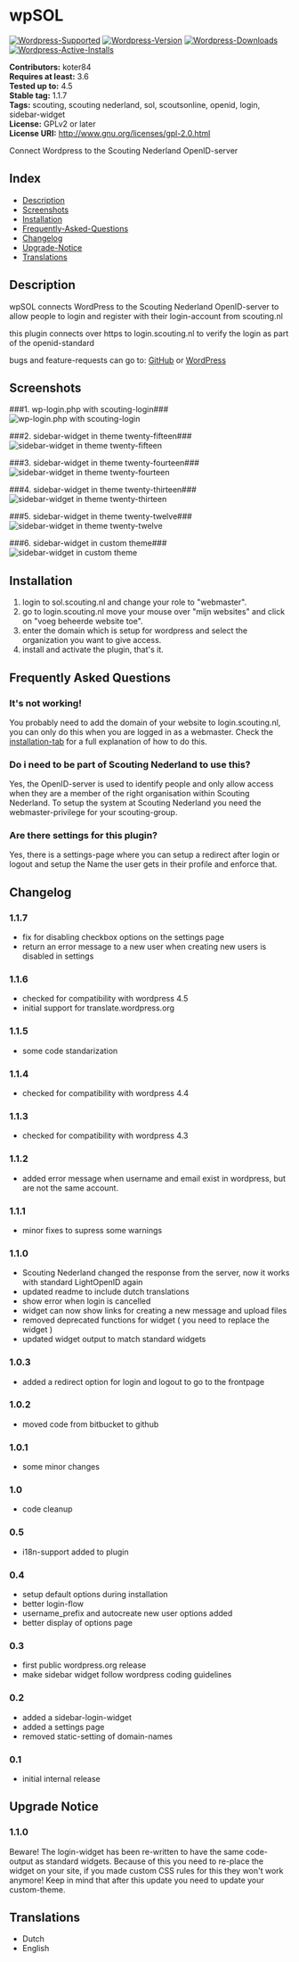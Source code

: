 # wpSOL #
[![Wordpress-Supported](https://img.shields.io/wordpress/v/wpsol.svg)](https://wordpress.org/plugins/wpsol/)
[![Wordpress-Version](https://img.shields.io/wordpress/plugin/v/wpsol.svg)](https://wordpress.org/plugins/wpsol/)
[![Wordpress-Downloads](https://img.shields.io/wordpress/plugin/dt/wpsol.svg)](https://wordpress.org/plugins/wpsol/)
[![Wordpress-Active-Installs](https://img.shields.io/wordpress/plugin/ai/wpsol.svg)](https://wordpress.org/plugins/wpsol/)

**Contributors:** koter84  
**Requires at least:** 3.6  
**Tested up to:** 4.5  
**Stable tag:** 1.1.7  
**Tags:** scouting, scouting nederland, sol, scoutsonline, openid, login, sidebar-widget  
**License:** GPLv2 or later  
**License URI:** http://www.gnu.org/licenses/gpl-2.0.html  

Connect Wordpress to the Scouting Nederland OpenID-server

## Index ##

* [Description](#description)
* [Screenshots](#screenshots)
* [Installation](#installation)
* [Frequently-Asked-Questions](#frequently-asked-questions)
* [Changelog](#changelog)
* [Upgrade-Notice](#upgrade-notice)
* [Translations](#translations)

## Description ##

wpSOL connects WordPress to the Scouting Nederland OpenID-server to allow people to login and register with their login-account from scouting.nl

this plugin connects over https to login.scouting.nl to verify the login as part of the openid-standard

bugs and feature-requests can go to: [GitHub](https://github.com/koter84/wpSOL/issues) or [WordPress](https://wordpress.org/support/plugin/wpsol)

## Screenshots ##

###1. wp-login.php with scouting-login###
![wp-login.php with scouting-login](https://ps.w.org/wpsol/assets/screenshot-1.png?rev=2016041413)

###2. sidebar-widget in theme twenty-fifteen###
![sidebar-widget in theme twenty-fifteen](https://ps.w.org/wpsol/assets/screenshot-2.png?rev=2016041413)

###3. sidebar-widget in theme twenty-fourteen###
![sidebar-widget in theme twenty-fourteen](https://ps.w.org/wpsol/assets/screenshot-3.png?rev=2016041413)

###4. sidebar-widget in theme twenty-thirteen###
![sidebar-widget in theme twenty-thirteen](https://ps.w.org/wpsol/assets/screenshot-4.png?rev=2016041413)

###5. sidebar-widget in theme twenty-twelve###
![sidebar-widget in theme twenty-twelve](https://ps.w.org/wpsol/assets/screenshot-5.png?rev=2016041413)

###6. sidebar-widget in custom theme###
![sidebar-widget in custom theme](https://ps.w.org/wpsol/assets/screenshot-6.png?rev=2016041413)


## Installation ##

1. login to sol.scouting.nl and change your role to "webmaster". 
1. go to login.scouting.nl move your mouse over "mijn websites" and click on "voeg beheerde website toe".
1. enter the domain which is setup for wordpress and select the organization you want to give access.
1. install and activate the plugin, that's it.

## Frequently Asked Questions ##

### It's not working! ###

You probably need to add the domain of your website to login.scouting.nl, you can only do this when you are logged in as a webmaster.
Check the [installation-tab](https://wordpress.org/plugins/wpsol/installation/) for a full explanation of how to do this.

### Do i need to be part of Scouting Nederland to use this? ###

Yes, the OpenID-server is used to identify people and only allow access when they are a member of the right organisation within Scouting Nederland.
To setup the system at Scouting Nederland you need the webmaster-privilege for your scouting-group.

### Are there settings for this plugin? ###

Yes, there is a settings-page where you can setup a redirect after login or logout and setup the Name the user gets in their profile and enforce that.

## Changelog ##

### 1.1.7 ###
* fix for disabling checkbox options on the settings page
* return an error message to a new user when creating new users is disabled in settings

### 1.1.6 ###
* checked for compatibility with wordpress 4.5
* initial support for translate.wordpress.org

### 1.1.5 ###
* some code standarization

### 1.1.4 ###
* checked for compatibility with wordpress 4.4

### 1.1.3 ###
* checked for compatibility with wordpress 4.3

### 1.1.2 ###
* added error message when username and email exist in wordpress, but are not the same account.

### 1.1.1 ###
* minor fixes to supress some warnings

### 1.1.0 ###
* Scouting Nederland changed the response from the server, now it works with standard LightOpenID again
* updated readme to include dutch translations
* show error when login is cancelled
* widget can now show links for creating a new message and upload files
* removed deprecated functions for widget ( you need to replace the widget )
* updated widget output to match standard widgets

### 1.0.3 ###
* added a redirect option for login and logout to go to the frontpage

### 1.0.2 ###
* moved code from bitbucket to github

### 1.0.1 ###
* some minor changes

### 1.0 ###
* code cleanup

### 0.5 ###
* i18n-support added to plugin

### 0.4 ###
* setup default options during installation
* better login-flow
* username_prefix and autocreate new user options added
* better display of options page

### 0.3 ###
* first public wordpress.org release
* make sidebar widget follow wordpress coding guidelines

### 0.2 ###
* added a sidebar-login-widget
* added a settings page
* removed static-setting of domain-names

### 0.1 ###
* initial internal release

## Upgrade Notice ##

### 1.1.0 ###
Beware! The login-widget has been re-written to have the same code-output as standard widgets.
Because of this you need to re-place the widget on your site, if you made custom CSS rules for this they won't work anymore!
Keep in mind that after this update you need to update your custom-theme.

## Translations ##

* Dutch
* English

